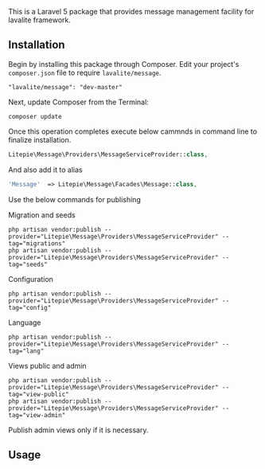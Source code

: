 This is a Laravel 5 package that provides message management facility for lavalite framework.

## Installation

Begin by installing this package through Composer. Edit your project's `composer.json` file to require `lavalite/message`.

    "lavalite/message": "dev-master"

Next, update Composer from the Terminal:

    composer update

Once this operation completes execute below cammnds in command line to finalize installation.

```php
Litepie\Message\Providers\MessageServiceProvider::class,

```

And also add it to alias

```php
'Message'  => Litepie\Message\Facades\Message::class,
```

Use the below commands for publishing

Migration and seeds

    php artisan vendor:publish --provider="Litepie\Message\Providers\MessageServiceProvider" --tag="migrations"
    php artisan vendor:publish --provider="Litepie\Message\Providers\MessageServiceProvider" --tag="seeds"

Configuration

    php artisan vendor:publish --provider="Litepie\Message\Providers\MessageServiceProvider" --tag="config"

Language

    php artisan vendor:publish --provider="Litepie\Message\Providers\MessageServiceProvider" --tag="lang"

Views public and admin

    php artisan vendor:publish --provider="Litepie\Message\Providers\MessageServiceProvider" --tag="view-public"
    php artisan vendor:publish --provider="Litepie\Message\Providers\MessageServiceProvider" --tag="view-admin"

Publish admin views only if it is necessary.

## Usage


